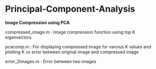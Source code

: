 # Principal-Component-Analysis

**Image Compression using PCA**

compressed_image.m : Image compression function using top K eigenvectors

pcacomp.m : For displaying compressed image for varoius K values and plotting K vs error between original image and compressed image

error_2images.m : Error between two images
